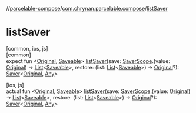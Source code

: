 //[parcelable-compose](../../index.md)/[com.chrynan.parcelable.compose](index.md)/[listSaver](list-saver.md)

# listSaver

[common, ios, js]\
[common]\
expect fun &lt;[Original](list-saver.md), [Saveable](list-saver.md)&gt; [listSaver](list-saver.md)(save: [SaverScope](-saver-scope/index.md).(value: [Original](list-saver.md)) -&gt; [List](https://kotlinlang.org/api/latest/jvm/stdlib/kotlin.collections/-list/index.html)&lt;[Saveable](list-saver.md)&gt;, restore: (list: [List](https://kotlinlang.org/api/latest/jvm/stdlib/kotlin.collections/-list/index.html)&lt;[Saveable](list-saver.md)&gt;) -&gt; [Original](list-saver.md)?): [Saver](-saver/index.md)&lt;[Original](list-saver.md), [Any](https://kotlinlang.org/api/latest/jvm/stdlib/kotlin/-any/index.html)&gt;

[ios, js]\
actual fun &lt;[Original](list-saver.md), [Saveable](list-saver.md)&gt; [listSaver](list-saver.md)(save: [SaverScope](-saver-scope/index.md).(value: [Original](list-saver.md)) -&gt; [List](https://kotlinlang.org/api/latest/jvm/stdlib/kotlin.collections/-list/index.html)&lt;[Saveable](list-saver.md)&gt;, restore: (list: [List](https://kotlinlang.org/api/latest/jvm/stdlib/kotlin.collections/-list/index.html)&lt;[Saveable](list-saver.md)&gt;) -&gt; [Original](list-saver.md)?): [Saver](-saver/index.md)&lt;[Original](list-saver.md), [Any](https://kotlinlang.org/api/latest/jvm/stdlib/kotlin/-any/index.html)&gt;
